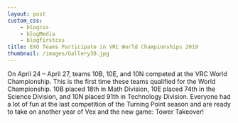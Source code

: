 ```yaml
--- 
layout: post
custom_css: 
    - blogcss
    - blogMedia
    - blogfirstcss
title: EXO Teams Participate in VRC World Championships 2019
thumbnail: /images/Gallery30.jpg
---
```


On April 24 – April 27, teams 10B, 10E, and 10N competed at the VRC World Championship. This is the first time these teams qualified for the World Championship. 10B placed 18th in Math Division, 10E placed 74th in the Science Division, and 10N placed 91th in Technology Division. Everyone had a lot of fun at the last competition of the Turning Point season and are ready to take on another year of Vex and the new game: Tower Takeover!